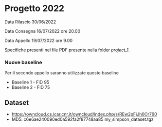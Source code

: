 # Progetto 2022



Data Rilascio 30/06/2022

Data Consegna 16/07/2022 ore 20.00

Data Appello 19/07/2022 ore 9.00



Specifiche presenti nel file PDF presente nella folder *project_1*.

### Nuove baseline

Per il secondo appello saranno utilizzate queste baseline

- Baseline 1 - FID 95
- Baseline 2 - FID 75

## Dataset

- https://owncloud.cs.icar.cnr.it/owncloud/index.php/s/REw2pFjJh0Or760
- MD5: c6e6ae240090ed0a592fa2f87748aa85 my_simpson_dataset.tgz
